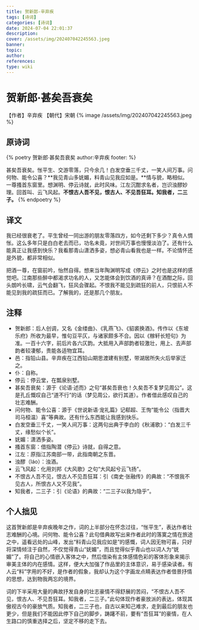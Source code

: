 ```yaml
---
title: 贺新郎-辛弃疾
tags: [诗词]
categories: [诗词]
date: 2024-07-04 22:01:37
description: 
cover: /assets/img/202407042245563.jpeg
banner:
topic:
author:
references:
type: wiki
---
```

# 贺新郎·甚矣吾衰矣
【作者】辛弃疾
【朝代】宋朝
{% image /assets/img/202407042245563.jpeg %}
## 原诗词
{% poetry 贺新郎·甚矣吾衰矣 author:辛弃疾 footer: %}

甚矣吾衰矣。怅平生、交游零落，只今余几！白发空垂三千丈，一笑人间万事。问何物、能令公喜？**我见青山多妩媚，料青山见我应如是。**情与貌，略相似。
一尊搔首东窗里。想渊明、停云诗就，此时风味。江左沉酣求名者，岂识浊醪妙理。回首叫、云飞风起。**不恨古人吾不见，恨古人、不见吾狂耳。知我者，二三子。**
{% endpoetry %}

## 译文
我已经很衰老了。平生曾经一同出游的朋友零落四方，如今还剩下多少？真令人惆怅。这么多年只是白白老去而已，功名未竟，对世间万事也慢慢淡泊了。还有什么能真正让我感到快乐？我看那青山潇洒多姿，想必青山看我也是一样。不论情怀还是外貌，都非常相似。

把酒一尊，在窗前吟，怡然自得。想来当年陶渊明写成《停云》之时也是这样的感觉吧。江南那些醉中都渴求功名的人，又怎能体会到饮酒的真谛？在酒酣之际，回头朗吟长啸，云气会翻飞，狂风会骤起。不恨我不能见到疏狂的前人，只恨前人不能见到我的疏狂而已。了解我的，还是那几个朋友。

## 注释

+ 贺新郎：后人创调，又名《金缕曲》、《乳燕飞》、《貂裘换酒》。传作以《东坡乐府》所收为最早，惟句豆平仄，与诸家颇多不合。因以《稼轩长短句》为准。一百十六字，前后片各六仄韵。大抵用入声部韵者较激壮，用上、去声部韵者较凄郁，贵能各适物宜耳。
+ 邑：指铅山县。辛弃疾在江西铅山期思渡建有别墅，带湖居所失火后举家迁之。
+ 仆：自称。
+ 停云：停云堂，在瓢泉别墅。
+ 甚矣吾衰矣：源于《论语·述而》之句“甚矣吾衰也！久矣吾不复梦见周公”。这是孔丘慨叹自己“道不行”的话（梦见周公，欲行其道）。作者借此感叹自己的壮志难酬。
+ 问何物、能令公喜：源于《世说新语·宠礼篇》记郗超、王恂“能令公（指晋大司马桓温）喜”等典故。还有什么东西能让我感到快乐。
+ 白发空垂三千丈，一笑人间万事：这两句出典于李白的《秋浦歌》：“白发三千丈，缘愁似个长”。
+ 妩媚：潇洒多姿。
+ 搔首东窗：借指陶潜《停云》诗就，自得之意。
+ 江左：原指江苏南部一带，此指南朝之东晋。
+ 浊醪（láo）：浊酒。
+ 云飞风起：化用刘邦《大风歌》之句“大风起兮云飞扬”。
+ 不恨古人吾不见，恨古人不见吾狂耳：引《南史·张融传》的典故：“不恨我不见古人，所恨古人又不见我”。
+ 知我者，二三子：引《论语》的典故：“二三子以我为隐乎”。

## 个人拙见
这首贺新郎是辛弃疾晚年之作，词的上半部分在怀念过往，“怅平生”，表达作者壮志难酬的心境。问何物、能令公喜？此句借典故写出来作者此时的落寞之情在旅途之中，遥看远处的山峰，发出“料青山见我应如是”的感慨，词人因无物可喜，只好将深情倾注于自然，不仅觉得青山“妩媚”，而且觉得似乎青山也以词人为“妩媚”了。将自己的心情嵌入客体之中，然后借染有主体感情色彩的客体形象来揭示审美主体的内在感情。这样，便大大加强了作品里的主体意识，易于感染读者。有人云“料”字用的不好，是作者的假象，我却认为这个字画龙点睛表达作者借景抒情的思想，达到物我两忘的境界。


词的下半采用大量的典故抒发自身的壮志豪情不得舒展的苦闷，“不恨古人吾不见，恨古人、不见吾狂耳。知我者，二三子。”此句体现作者豪放派的表达，体现其傲视古今的豪放气质。知我者，二三子也，自古以来知己难求，走到最后的朋友也更少，但是我们不能因此停下自己的脚步，踌躇不前，要有“吾狂耳”的豪情，在人生路口的慎重选择之后，坚定不移的走下去。